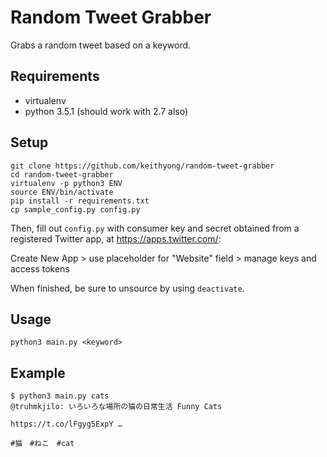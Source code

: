 # Random Tweet Grabber
Grabs a random tweet based on a keyword.

## Requirements
* virtualenv
* python 3.5.1 (should work with 2.7 also)

## Setup
```
git clone https://github.com/keithyong/random-tweet-grabber
cd random-tweet-grabber
virtualenv -p python3 ENV
source ENV/bin/activate
pip install -r requirements.txt
cp sample_config.py config.py
```

Then, fill out `config.py` with consumer key and secret obtained from a registered Twitter app, at https://apps.twitter.com/:

Create New App > use placeholder for "Website" field > manage keys and access tokens

When finished, be sure to unsource by using `deactivate`.

## Usage
```
python3 main.py <keyword>
```
## Example
```
$ python3 main.py cats
@truhmkjilo: いろいろな場所の猫の日常生活 Funny Cats

https://t.co/lFgyg5ExpY …

#猫　#ねこ　#cat
```
